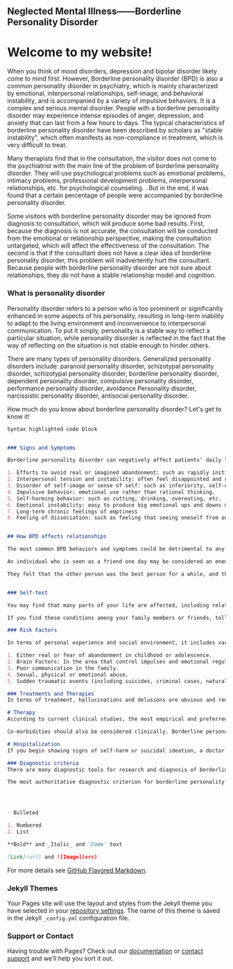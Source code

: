 ## Neglected Mental Illness——Borderline Personality Disorder
# Welcome to my website!

When you think of mood disorders, depression and bipolar disorder likely come to mind first. However, Borderline personality disorder (BPD) is also a common personality disorder in psychiatry, which is mainly characterized by emotional, interpersonal relationships, self-image, and behavioral instability, and is accompanied by a variety of impulsive behaviors. It is a complex and serious mental disorder.  People with a borderline personality disorder may experience intense episodes of anger, depression, and anxiety that can last from a few hours to days. The typical characteristics of borderline personality disorder have been described by scholars as "stable instability", which often manifests as non-compliance in treatment, which is very difficult to treat.

Many therapists find that in the consultation, the visitor does not come to the psychiatrist with the main line of the problem of borderline personality disorder. They will use psychological problems such as emotional problems, intimacy problems, professional development problems, interpersonal relationships, etc. for psychological counseling. . But in the end, it was found that a certain percentage of people were accompanied by borderline personality disorder.

Some visitors with borderline personality disorder may be ignored from diagnosis to consultation, which will produce some bad results. First, because the diagnosis is not accurate, the consultation will be conducted from the emotional or relationship perspective, making the consultation untargeted, which will affect the effectiveness of the consultation. The second is that if the consultant does not have a clear idea of borderline personality disorder, this problem will inadvertently hurt the consultant. Because people with borderline personality disorder are not sure about relationships, they do not have a stable relationship model and cognition.

### What is personality disorder

Personality disorder refers to a person who is too prominent or significantly enhanced in some aspects of his personality, resulting in long-term inability to adapt to the living environment and inconvenience to interpersonal communication. To put it simply, personality is a stable way to reflect a particular situation, while personality disorder is reflected in the fact that the way of reflecting on the situation is not stable enough to hinder others.

There are many types of personality disorders. Generalized personality disorders include: paranoid personality disorder, schizotypal personality disorder, schizotypal personality disorder, borderline personality disorder, dependent personality disorder, compulsive personality disorder, performance personality disorder, avoidance Personality disorder, narcissistic personality disorder, antisocial personality disorder.

How much do you know about borderline personality disorder? Let's get to know it!

```markdown
Syntax highlighted code block


### Signs and Symptoms

Borderline personality disorder can negatively affect patients' daily lives, relationships, and self-esteem. BPD-related symptoms usually begin in adolescence, and are often Suicidal or non-Suicidal. According to the American Psychiatric Association (APA), you may have BPD if you meet the following 5 symptoms and above:

1. Efforts to avoid real or imagined abandonment: such as rapidly initiating intimate (physical or emotional) relationships or cutting off communication with someone in anticipation of being abandoned.
2. Interpersonal tension and instability: often feel disappointed and rejected and swing from extreme closeness and love (idealization) to extreme dislike or anger (devaluation).
3. Disorder of self-image or sense of self: such as inferiority, self-doubt on self-worth, friendship, and sexual orientation
4. Impulsive behavior: emotional use rather than rational thinking.
5. Self-harming behavior: such as cutting, drinking, overeating, etc.
6. Emotional instability: easy to produce big emotional ups and downs due to small things.
7. Long-term chronic feelings of emptiness
8. Feeling of dissociation: such as feeling that seeing oneself from outside one's body.


## How BPD affects relationships

The most common BPD behaviors and symptoms could be detrimental to any relationship. If you have been diagnosed with the condition, you likely know this already. People with BPD are more likely to have many romantic relationships, which are often short-lived.

An individual who is seen as a friend one day may be considered an enemy or traitor the next. These shifting feelings can lead to intense and unstable relationships.

They felt that the other person was the best person for a while, and they followed others for a lifetime. They felt that the other person was the worst person for a while, and they could not wait to leave others immediately. Or it is extremely fearful that others will abandon themselves, either seek too much comfort, or directly break the relationship to protect themselves.


### Self-test

You may find that many parts of your life are affected, including relationships, work or school. If you notice these things on your own, tell your doctor or counselor. The right treatment can help you feel better and help you live a more stable and meaningful life.

If you find these conditions among your family members or friends, tell them to see a doctor or see a counsellor. But remember you can't force anyone to ask for help. If you are overly sad about this relationship, you will find it helps to heal yourself.

### Risk Factors

In terms of personal experience and social environment, it includes various significant traumatic experiences and insignificant, but long-term traumatic experiences.

1. Either real or fear of abandonment in childhood or adolescence.
2. Brain Factors: In the area that control impulses and emotional regulation of brain have structural and functional changes.
3. Poor communication in the family.
4. Sexual, physical or emotional abuse.
5. Sudden traumatic events (including suicides, criminal cases, natural disasters, car accidents, etc.)

### Treatments and Therapies
In terms of treatment, hallucinations and delusions are obvious and require a small amount of drugs in combination with treatment; those with poor self-functions can undergo supportive psychotherapy; some of them have stronger self-functions and better tolerance can consider long-term psychoanalytic treatment.

# Therapy
According to current clinical studies, the most empirical and preferred intervention for borderline personality disorder is Dialectical Behaviour Therapy (referred to as DBT).

Co-morbidities should also be considered clinically. Borderline personality disorders often appear simultaneously with the following clinical conditions: eating disorders, post-traumatic stress disorder, drug addiction, and major depression. If the eating disorder is severe, it is best to receive treatment for eating disorder first, then DBT. If it is PTSD for post-traumatic stress disorder, you can receive DBT first and then PTSD. If the drug addiction is more serious, then you need to get detox before starting DBT. If it is severe depression, you can consider starting medication and then DBT after the disease is stable.

# Hospitalization
If you begin showing signs of self-harm or suicidal ideation, a doctor may hospitalize you for observation and intensive therapy.

### Diagnostic criteria
There are many diagnostic tools for research and diagnosis of borderline personality disorder, DIB, DIPD-IV (Diagnostic Interview for DSM-IV Personality Disorders), IPDE (the International Personality Disorder Examination), SIDP-Ⅳ (the structured Interview for DSM-IV Personality), PDI- Ⅳ (the Personality Disorder Interview-Ⅳ), SCID-Ⅱ (Structured Clinical Interview for DSM-Ⅳ AxisⅡ Personality Disorders), etc.

The most authoritative diagnostic criterion for borderline personality disorder is DSM-IV (Fourth Edition of the American Diagnostic and Statistical Manual of Mental Disorders).




- Bulleted

1. Numbered
2. List

**Bold** and _Italic_ and `Code` text

[Link](url) and ![Image](src)
```

For more details see [GitHub Flavored Markdown](https://guides.github.com/features/mastering-markdown/).

### Jekyll Themes

Your Pages site will use the layout and styles from the Jekyll theme you have selected in your [repository settings](https://github.com/Changru416/Changru416.github.io/settings). The name of this theme is saved in the Jekyll `_config.yml` configuration file.

### Support or Contact

Having trouble with Pages? Check out our [documentation](https://help.github.com/categories/github-pages-basics/) or [contact support](https://github.com/contact) and we’ll help you sort it out.
